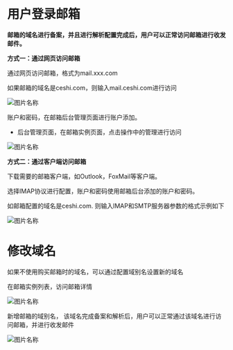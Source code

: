 # 用户登录邮箱

**邮箱的域名进行备案，并且进行解析配置完成后，用户可以正常访问邮箱进行收发邮件。**



**方式一：通过网页访问邮箱**

通过网页访问邮箱，格式为mail.xxx.com

如果邮箱的域名是ceshi.com，则输入mail.ceshi.com进行访问


![图片名称]()


账户和密码，在邮箱后台管理页面进行账户添加。

- 后台管理页面，在邮箱实例页面，点击操作中的管理进行访问

![图片名称]()


**方式二：通过客户端访问邮箱**

下载需要的邮箱客户端，如Outlook，FoxMail等客户端。

选择IMAP协议进行配置，账户和密码使用邮箱后台添加的账户和密码。

如邮箱配置的域名是ceshi.com. 则输入IMAP和SMTP服务器参数的格式示例如下


![图片名称]()



# 修改域名

如果不使用购买邮箱时的域名，可以通过配置域别名设置新的域名

在邮箱实例列表，访问邮箱详情


![图片名称]()


新增邮箱的域别名， 该域名完成备案和解析后，用户可以正常通过该域名进行访问邮箱，并进行收发邮件


![图片名称]()





